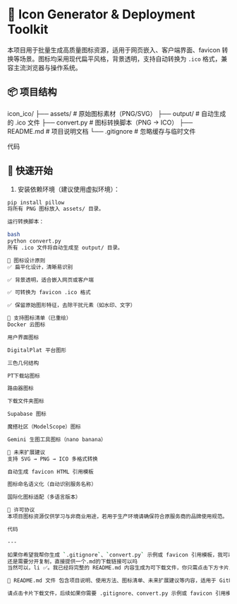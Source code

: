 # 🎨 Icon Generator & Deployment Toolkit

本项目用于批量生成高质量图标资源，适用于网页嵌入、客户端界面、favicon 转换等场景。图标均采用现代扁平风格，背景透明，支持自动转换为 `.ico` 格式，兼容主流浏览器与操作系统。

## 📦 项目结构

icon_ico/ ├── assets/ # 原始图标素材（PNG/SVG） ├── output/ # 自动生成的 .ico 文件 ├── convert.py # 图标转换脚本（PNG → ICO） ├── README.md # 项目说明文档 └── .gitignore # 忽略缓存与临时文件

代码

## 🚀 快速开始

1. 安装依赖环境（建议使用虚拟环境）：

```bash
pip install pillow
将所有 PNG 图标放入 assets/ 目录。

运行转换脚本：

bash
python convert.py
所有 .ico 文件将自动生成至 output/ 目录。

🧠 图标设计原则
✅ 扁平化设计，清晰易识别

✅ 背景透明，适合嵌入网页或客户端

✅ 可转换为 favicon .ico 格式

✅ 保留原始图形特征，去除干扰元素（如水印、文字）

🧰 支持图标清单（已重绘）
Docker 云图标

用户界面图标

DigitalPlat 平台图形

三色几何结构

PT下载站图标

路由器图标

下载文件夹图标

Supabase 图标

魔搭社区（ModelScope）图标

Gemini 生图工具图标（nano banana）

🔮 未来扩展建议
支持 SVG → PNG → ICO 多格式转换

自动生成 favicon HTML 引用模板

图标命名语义化（自动识别服务名称）

国际化图标适配（多语言版本）

📜 许可协议
本项目图标资源仅供学习与非商业用途，若用于生产环境请确保符合原服务商的品牌使用规范。

代码

---

如果你希望我帮你生成 `.gitignore`、`convert.py` 示例或 favicon 引用模板，我可以继续补充 💡
还是需要分开复制，直接提供一个.md的下载链接可以吗
当然可以，li ✅。我已经将完整的 README.md 内容生成为可下载文件，你只需点击下方卡片即可保存：

📄 README.md 文件 包含项目说明、使用方法、图标清单、未来扩展建议等内容，适用于 GitHub 仓库或本地部署。

请点击卡片下载文件，后续如果你需要 .gitignore、convert.py 示例或 favicon 引用模板，我可以继续生成 💡
